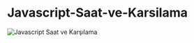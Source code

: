 # Javascript-Saat-ve-Karsilama
![Javascript Saat ve Karşılama](https://user-images.githubusercontent.com/81578763/147770468-81a8bff0-69d4-4eb1-aa46-2dfaaec5d8a5.jpg)
 
